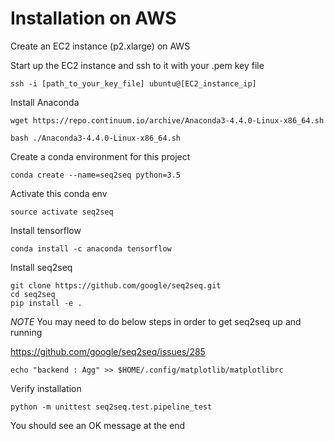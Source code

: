 # Installation on AWS

Create an EC2 instance (p2.xlarge) on AWS

Start up the EC2 instance and ssh to it with your .pem key file

```
ssh -i [path_to_your_key_file] ubuntu@[EC2_instance_ip]
```

Install Anaconda

```
wget https://repo.continuum.io/archive/Anaconda3-4.4.0-Linux-x86_64.sh
```
```
bash ./Anaconda3-4.4.0-Linux-x86_64.sh
```

Create a conda environment for this project

```
conda create --name=seq2seq python=3.5
```

Activate this conda env

```
source activate seq2seq
```

Install tensorflow

```
conda install -c anaconda tensorflow
```

Install seq2seq

```
git clone https://github.com/google/seq2seq.git
cd seq2seq
pip install -e .
```

*NOTE* You may need to do below steps in order to get seq2seq up and running

https://github.com/google/seq2seq/issues/285

```
echo "backend : Agg" >> $HOME/.config/matplotlib/matplotlibrc
```

Verify installation

```
python -m unittest seq2seq.test.pipeline_test
```

You should see an OK message at the end
